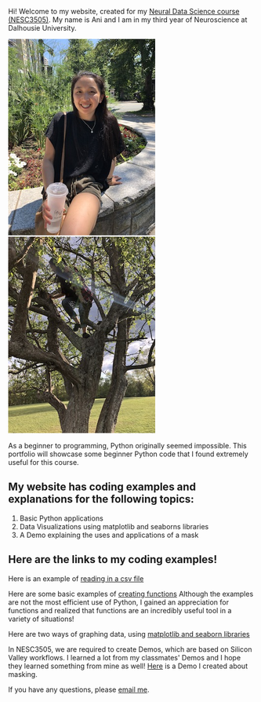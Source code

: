 Hi! Welcome to my website, created for my [Neural Data Science course (NESC3505)](https://dalpsychneuro.github.io/NESC_3505/). My name is Ani and I am in my third year of Neuroscience at Dalhousie University.

![jpeg](me.jpeg)![jpeg](me_t.jpeg)

As a beginner to programming, Python originally seemed impossible. This portfolio will showcase some beginner Python code that I found extremely useful for this course.

## My website has coding examples and explanations for the following topics:

1. Basic Python applications
2. Data Visualizations using matplotlib and seaborns libraries
3. A Demo explaining the uses and applications of a mask


## Here are the links to my coding examples!

Here is an example of [reading in a csv file](reading_in_csv.md)

Here are some basic examples of [creating functions](creating_functions.md) 
Although the examples are not the most efficient use of Python, I gained an appreciation for functions and realized that functions are an incredibly useful tool in a variety of situations! 

Here are two ways of graphing data, using [matplotlib and seaborn libraries](Portfolio_work.md)

In NESC3505, we are required to create Demos, which are based on Silicon Valley workflows. I learned a lot from my classmates' Demos and I hope they learned something from mine as well! [Here](https://an648648.github.io/demo-5/) is a Demo I created about masking.

If you have any questions, please [email me](mailto:an648648@dal.ca).


